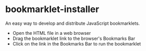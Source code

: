 # bookmarklet-installer
An easy way to develop and distribute JavaScript bookmarklets.

* Open the HTML file in a web browser
* Drag the bookmarklet link to the browser's Bookmarks Bar
* Click on the link in the Bookmarks Bar to run the bookmarklet
